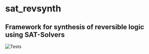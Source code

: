 # sat_revsynth
## Framework for synthesis of reversible logic using SAT-Solvers
![Tests](https://github.com/M4D-A/sat_revsynth/actions/workflows/python-app.yml/badge.svg)

